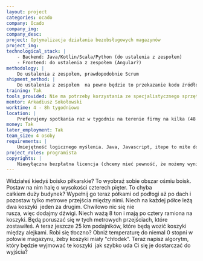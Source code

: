 ```yaml
---
layout: project
categories: ocado
company: Ocado
company_img:
company_desc:
project: Optymalizacja działania bezobsługowych magazynów
project_img:
technological_stack: |
    - Backend: Java/Kotlin/Scala/Python (do ustalenia z zespołem)
    - Frontend: do ustalenia z zespołem (Angular?)
methodology: |
    Do ustalenia z zespołem, prawdopodobnie Scrum
shipment_method: |
    Do ustalenia z zespołem ­ na pewno będzie to przekazanie kodu źródłowego + test pokazujący, że środowisko działa
training: Tak
tools_provided: Nie ma potrzeby korzystania ze specjalistycznego sprzętu
mentor: Arkadiusz Sokołowski
worktime: 4­ - 8h tygodniowo
location: |
    Preferujemy spotkania raz w tygodniu na terenie firmy na kilka (4­8 godzin) + praca w domu ­do ustalenia indywidualnie, chodzi nam o produkt, a nie czas.
money: Tak
later_employment: Tak
team_size: 4 osoby
requirements: |
    Umiejętność logicznego myślenia. Java, Javascript, itepe to miłe dodatki.
project_roles: programista
copyrights: |
    Niewyłączna bezpłatna licencja (chcemy mieć pewność, że możemy wyniki pracy wykorzystać w naszych projektach)
---
```

Widziałeś kiedyś boisko piłkarskie? To wyobraź sobie obszar ośmiu boisk. Postaw na nim halę o wysokości czterech pięter. To chyba całkiem duży budynek? Wypełnij go teraz półkami od podłogi aż po dach i pozostaw tylko metrowe przejścia między nimi. Niech na każdej półce leżą dwa koszyki ­ jeden za drugim. Chwilowo nic się nie rusza, więc dodajmy dźwigi. Niech ważą 8 ton i mają po cztery ramiona na koszyki. Będą poruszać się w tych metrowych przejściach, które zostawiłeś. A teraz jeszcze 25 km podajników, które będą wozić koszyki między alejkami. Robi się tłoczno? Obniż temperaturę do niemal 0 stopni w połowie magazynu, żeby koszyki miały "chłodek”. Teraz napisz algorytm, który będzie wyjmować te koszyki ­ jak szybko uda Ci się je dostarczać do wyjścia?